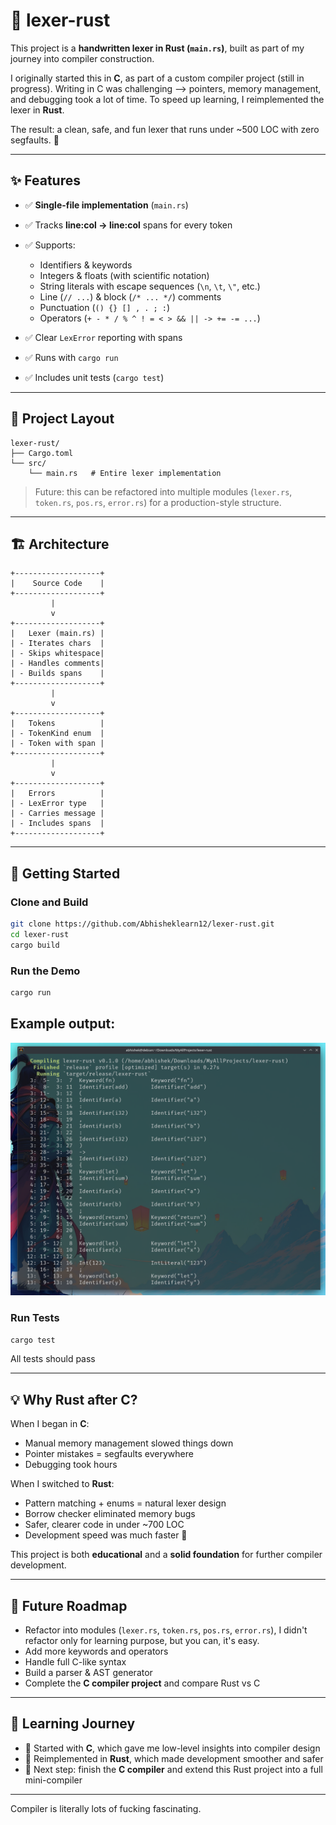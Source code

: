 
# 🦀 lexer-rust

This project is a **handwritten lexer in Rust (`main.rs`)**, built as part of my journey into compiler construction.

I originally started this in **C**, as part of a custom compiler project (still in progress). Writing in C was challenging --> pointers, memory management, and debugging took a lot of time. To speed up learning, I reimplemented the lexer in **Rust**.

The result: a clean, safe, and fun lexer that runs under ~500 LOC with zero segfaults. 🚀

---
## ✨ Features

* ✅ **Single-file implementation** (`main.rs`)
* ✅ Tracks **line:col → line:col** spans for every token
* ✅ Supports:

  * Identifiers & keywords
  * Integers & floats (with scientific notation)
  * String literals with escape sequences (`\n`, `\t`, `\"`, etc.)
  * Line (`// ...`) & block (`/* ... */`) comments
  * Punctuation (`() {} [] , . ; :`)
  * Operators (`+ - * / % ^ ! = < > && || -> += -= ...`)
* ✅ Clear `LexError` reporting with spans
* ✅ Runs with `cargo run`
* ✅ Includes unit tests (`cargo test`)

---

## 📂 Project Layout

```
lexer-rust/
├── Cargo.toml
└── src/
    └── main.rs   # Entire lexer implementation
```

> Future: this can be refactored into multiple modules (`lexer.rs`, `token.rs`, `pos.rs`, `error.rs`) for a production-style structure.

---

## 🏗️ Architecture

```text
+-------------------+
|    Source Code    |
+-------------------+
         |
         v
+-------------------+
|   Lexer (main.rs) |
| - Iterates chars  |
| - Skips whitespace|
| - Handles comments|
| - Builds spans    |
+-------------------+
         |
         v
+-------------------+
|   Tokens          |
| - TokenKind enum  |
| - Token with span |
+-------------------+
         |
         v
+-------------------+
|   Errors          |
| - LexError type   |
| - Carries message |
| - Includes spans  |
+-------------------+
```

---

## 🚀 Getting Started

### Clone and Build

```bash
git clone https://github.com/Abhisheklearn12/lexer-rust.git
cd lexer-rust
cargo build
```

### Run the Demo

```bash
cargo run
```

## Example output:

![Output Image](media/lexer-output.png)


### Run Tests

```bash
cargo test
```

All tests should pass

---

## 💡 Why Rust after C?

When I began in **C**:

* Manual memory management slowed things down
* Pointer mistakes = segfaults everywhere
* Debugging took hours

When I switched to **Rust**:

* Pattern matching + enums = natural lexer design
* Borrow checker eliminated memory bugs
* Safer, clearer code in under ~700 LOC
* Development speed was much faster 🎉

This project is both **educational** and a **solid foundation** for further compiler development.

---

## 🔮 Future Roadmap

* Refactor into modules (`lexer.rs`, `token.rs`, `pos.rs`, `error.rs`), I didn't refactor only for learning purpose, but you can, it's easy.
* Add more keywords and operators
* Handle full C-like syntax
* Build a parser & AST generator
* Complete the **C compiler project** and compare Rust vs C

---

## 📖 Learning Journey

* 📌 Started with **C**, which gave me low-level insights into compiler design
* 📌 Reimplemented in **Rust**, which made development smoother and safer
* 📌 Next step: finish the **C compiler** and extend this Rust project into a full mini-compiler

---
Compiler is literally lots of fucking fascinating.
